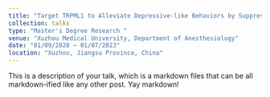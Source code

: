 ```yaml
---
title: "Target TRPML1 to Alleviate Depressive-like Behaviors by Suppressing IL-1β Production in the Medial Prefrontal Cortex"
collection: talks
type: "Master's Degree Research	"
venue: "Xuzhou Medical University, Department of Anesthesiology"
date: "01/09/2020 ~ 01/07/2023"
location: "Xuzhou, Jiangsu Province, China"
---
```


This is a description of your talk, which is a markdown files that can be all markdown-ified like any other post. Yay markdown!
